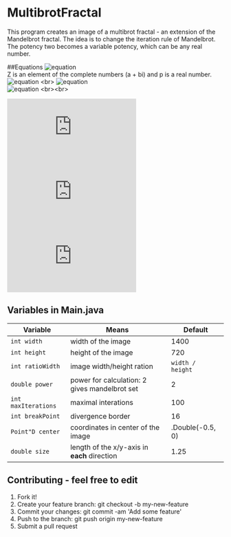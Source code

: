 # MultibrotFractal
This program creates an image of a multibrot fractal - an extension of the Mandelbrot fractal.
The idea is to change the iteration rule of Mandelbrot. The potency two becomes a variable potency, which can be any real number.

##Equations
![equation](https://latex.codecogs.com/gif.latex?z_{n&plus;1}&space;=&space;z_{n}^2&space;&plus;&space;c&space;\rightarrow&space;z_{n&plus;1}&space;=&space;z_{n}^p&space;&plus;&space;c) <br>
Z is an element of the complete numbers (a + bi) and p is a real number. <br> 
![equation](https://latex.codecogs.com/gif.latex?z&space;=&space;(a&space;&plus;&space;bi)&space;=&space;r(cos(\alpha&space;)&space;&plus;sin(\alpha&space;)i)) <br>
![equation](https://latex.codecogs.com/gif.latex?r&space;=&space;\arg&space;(z)&space;=&space;\sqrt{a^2&space;&plus;&space;b^2}) <br>
![equation](https://latex.codecogs.com/gif.latex?\alpha&space;=&space;\arctan&space;2(b,&space;a)) <br><br>

![equation](https://latex.codecogs.com/gif.latex?z%5Ep%20%3D%20r%5Ep%28cos%28p%5Calpha%20%29&plus;sin%28p%5Calpha%20%29i%29%29) <br>
![equation](https://latex.codecogs.com/gif.latex?a_%7Bn%20&plus;%201%7D%20%3D%20%5Csqrt%20%7Ba_%7Bn%7D%5E%7B2%7D%20&plus;%20b_%7Bn%7D%5E2%7D%5E%7Bp%7D*cos%28p%20*%20%5Carctan2%28b_%7Bn%7D%2C%20a_%7Bn%7D%29%29) <br>
![equation](https://latex.codecogs.com/gif.latex?b_%7Bn%20&plus;%201%7D%20%3D%20%5Csqrt%20%7Ba_%7Bn%7D%5E%7B2%7D%20&plus;%20b_%7Bn%7D%5E2%7D%5E%7Bp%7D*sin%28p%20*%20%5Carctan2%28b_%7Bn%7D%2C%20a_%7Bn%7D%29%29i)

## Variables in Main.java
Variable | Means | Default
------------ | ------------- | -------------
`int width` | width of the image | 1400
`int height` | height of the image | 720
`int ratioWidth`| image width/height ration | `width / height`
`double power` | power for calculation: 2 gives mandelbrot set| 2
`int maxIterations`| maximal interations | 100
`int breakPoint`| divergence border| 16
`Point"D center`| coordinates in center of the image| .Double(-0.5, 0)
`double size`| length of the x/y-axis in **each** direction| 1.25

## Contributing - feel free to edit
 1. Fork it!
 2. Create your feature branch: git checkout -b my-new-feature
 3. Commit your changes: git commit -am 'Add some feature'
 4. Push to the branch: git push origin my-new-feature
 5. Submit a pull request
